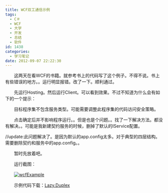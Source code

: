 ```yaml
---
title: WCF双工通信示例
tags:
  - C＃
  - WCF
  - 大学
  - 开发
  - 总结
  - 软件
id: 1438
categories:
  - 学习笔记
date: 2012-09-07 22:22:30
---
```


　　这两天在看WCF的书籍。就参考书上的代码写了这个例子。不得不说。书上有些错误的地方。。运行明显报错。改了一下。顺利通过。

　　先运行Hosting。然后运行Client。可以看到效果。不过不知道为什么会有如下的一个提示：

　　目标程序集不包含服务类型。可能需要调整此程序集的代码访问安全策略。

　　点击确定后并不影响程序运行。。但是也是个问题。。找了一下解决方法。都没有解决。。可能是我新建契约服务的时候，删掉了默认的IService配置。

//update:此问题解决了。是因为默认的app.config太多。对于典型的四层结构。需要删除契约和服务中的app.config。。

　　暂时先放着吧。

　　运行截图：

　　[![](/images/35cc6b919f9d513bf612503ffcac5b3448f20f37.jpg "wcfExample")](http://leaverimage.b0.upaiyun.com/26775_o.jpg)

　　示例代码下载：[Lazy.Duplex](http://dl.vmall.com/c0c44hq61p)